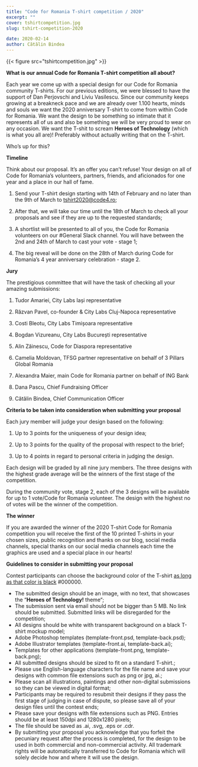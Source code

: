 ```yaml
---
title: "Code for Romania T-shirt competition / 2020"
excerpt: ""
cover: tshirtcompetition.jpg
slug: tshirt-competition-2020

date: 2020-02-14
author: Cătălin Bindea
---
```


{{< figure src="tshirtcompetition.jpg" >}}

**What is our annual Code for Romania T-shirt competition all about?**

Each year we come up with a special design for our Code for Romania community T-shirts. For our previous editions, we were blessed to have the support of Dan Perjovschi and Liviu Vasilescu. Since our community keeps growing at a breakneck pace and we are already over 1.100 hearts, minds and souls we want the 2020 anniversary T-shirt to come from within Code for Romania. We want the design to be something so intimate that it represents all of us and also be something we will be very proud to wear on any occasion. We want the T-shit to scream **Heroes of Technology** (which is what you all are)! Preferably without actually writing that on the T-shirt.

Who’s up for this?


**Timeline**

Think about our proposal. It’s an offer you can’t refuse! Your design on all of Code for Romania’s volunteers, partners, friends, and aficionados for one year and a place in our hall of fame.

1. Send your T-shirt design starting with 14th of February and no later than the 9th of March to tshirt2020@code4.ro;

2. After that, we will take our time until the 18th of March to check all your proposals and see if they are up to the requested standards;

3. A shortlist will be presented to all of you, the Code for Romania volunteers on our #General Slack channel. You will have between the 2nd and 24th of March to cast your vote - stage 1;

4. The big reveal will be done on the 28th of March during Code for Romania’s 4 year anniversary celebration - stage 2.


**Jury**

The prestigious committee that will have the task of checking all your amazing submissions:

1. Tudor Amariei, City Labs Iași representative

2. Răzvan Pavel, co-founder & City Labs Cluj-Napoca representative

3. Costi Bleotu, City Labs Timișoara representative

4. Bogdan Vizureanu, City Labs București representative

5. Alin Zăinescu, Code for Diaspora representative

6. Camelia Moldovan, TFSG partner representative on behalf of 3 Pillars Global Romania

7. Alexandra Maier, main Code for Romania partner on behalf of ING Bank

8. Dana Pascu, Chief Fundraising Officer

9. Cătălin Bindea, Chief Communication Officer


**Criteria to be taken into consideration when submitting your proposal**

Each jury member will judge your design based on the following:

1. Up to 3 points for the uniqueness of your design idea;

2. Up to 3 points for the quality of the proposal with respect to the brief;

3. Up to 4 points in regard to personal criteria in judging the design.

Each design will be graded by all nine jury members. The three designs with the highest grade average will be the winners of the first stage of the competition. 

During the community vote, stage 2, each of the 3 designs will be available for up to 1 vote/Code for Romania volunteer. The design with the highest no of votes will be the winner of the competition.


**The winner**

If you are awarded the winner of the 2020 T-shirt Code for Romania competition you will receive the first of the 10 printed T-shirts in your chosen sizes, public recognition and thanks on our blog, social media channels, special thanks on our social media channels each time the graphics are used and a special place in our hearts!


**Guidelines to consider in submitting your proposal**

Contest participants can choose the background color of the T-shirt [as long as that color is black](http://www.hyperwrite.com/Articles/showarticle.aspx?id=90) #000000.

* The submitted design should be an image, with no text, that showcases the “**Heroes of Technology!** theme“;
* The submission sent via email should not be bigger than 5 MB. No link should be submitted. Submitted links will be disregarded for the competition;
* All designs should be white with transparent background on a black T-shirt mockup model;
* Adobe Photoshop templates (template-front.psd, template-back.psd);
* Adobe Illustrator templates (template-front.ai, template-back.ai);
* Templates for other applications (template-front.png, template-back.png);
* All submitted designs should be sized to fit on a standard T-shirt.;
* Please use English-language characters for the file name and save your designs with common file extensions such as png or jpg, ai.;
* Please scan all illustrations, paintings and other non-digital submissions so they can be viewed in digital format;
* Participants may be required to resubmit their designs if they pass the first stage of judging in case of dispute, so please save all of your design files until the contest ends;
* Please save your designs with file extensions such as PNG. Entries should be at least 150dpi and 1280x1280 pixels;
* The file should be saved as .ai, .svg, .eps or .cdr.
* By submitting your proposal you acknowledge that you forfeit the pecuniary request after the process is completed, for the design to be used in both commercial and non-commercial activity. All trademark rights will be automatically transferred to Code for Romania which will solely decide how and where it will use the design.
